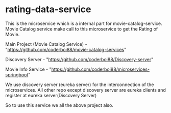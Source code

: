 # rating-data-service

This is the microservice which is a internal part for movie-catalog-service.
Movie Catalog service make call to this microservice to get the Rating of Movie.

Main Project (Movie Catalog Service) - "https://github.com/coderboi88/movie-catalog-services"

Discovery Server - "https://github.com/coderboi88/Discovery-server"

Movie Info Service - "https://github.com/coderboi88/microservices-springboot"

We use discovery server (eureka server) for the interconnection of the microservices.
All other repo except discovery server are eureka clients and register at eureka server(Discovery Server)

So to use this service we all the above project also.
